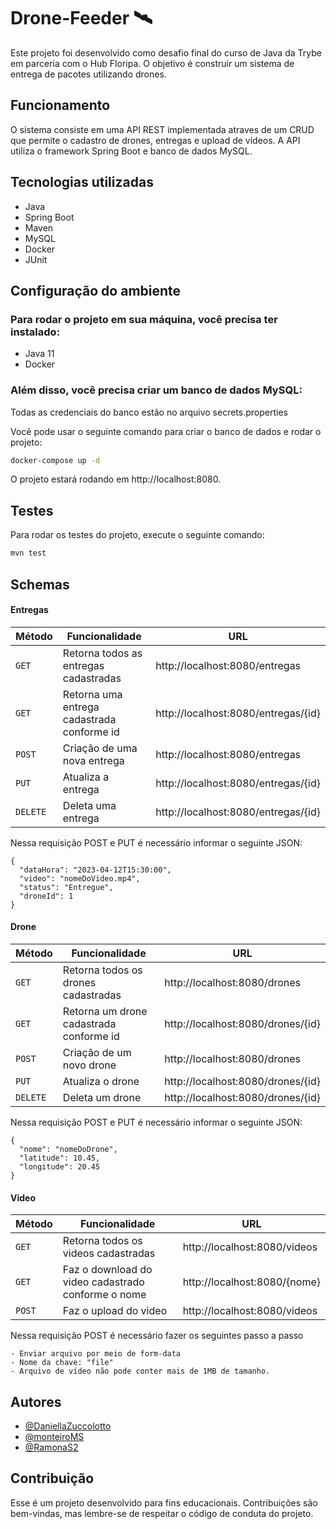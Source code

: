 # Drone-Feeder 🛰
Este projeto foi desenvolvido como desafio final do curso de Java da Trybe em parceria com o Hub Floripa. O objetivo é construir um sistema de entrega de pacotes utilizando drones.

## Funcionamento
O sistema consiste em uma API REST implementada atraves de um CRUD que permite o cadastro de drones, entregas e upload de vídeos. A API utiliza o framework Spring Boot e banco de dados MySQL.

## Tecnologias utilizadas
* Java
* Spring Boot
* Maven
* MySQL
* Docker
* JUnit

## Configuração do ambiente

### Para rodar o projeto em sua máquina, você precisa ter instalado:
* Java 11
* Docker

### Além disso, você precisa criar um banco de dados MySQL:

Todas as credenciais do banco estão no arquivo secrets.properties

Você pode usar o seguinte comando para criar o banco de dados e rodar o projeto:

```bash
docker-compose up -d
```

O projeto estará rodando em http://localhost:8080.

## Testes

Para rodar os testes do projeto, execute o seguinte comando:

```bash
mvn test
```

## Schemas

#### Entregas

| Método | Funcionalidade | URL |
|---|---|---|
| `GET` | Retorna todos as entregas cadastradas | http://localhost:8080/entregas |
| `GET` | Retorna uma entrega cadastrada conforme id | http://localhost:8080/entregas/{id} |
| `POST` | Criação de uma nova entrega | http://localhost:8080/entregas |
| `PUT` | Atualiza a entrega | http://localhost:8080/entregas/{id} |
| `DELETE` | Deleta uma entrega | http://localhost:8080/entregas/{id} |

Nessa requisição POST e PUT é necessário informar o seguinte JSON:

```
{
  "dataHora": "2023-04-12T15:30:00",
  "video": "nomeDoVideo.mp4",
  "status": "Entregue",
  "droneId": 1
}

```

#### Drone

| Método | Funcionalidade | URL |
|---|---|---|
| `GET` | Retorna todos os drones cadastradas | http://localhost:8080/drones |
| `GET` | Retorna um drone cadastrada conforme id | http://localhost:8080/drones/{id} |
| `POST` | Criação de um novo drone | http://localhost:8080/drones |
| `PUT` | Atualiza o drone | http://localhost:8080/drones/{id} |
| `DELETE` | Deleta um drone | http://localhost:8080/drones/{id} |

Nessa requisição POST e PUT é necessário informar o seguinte JSON:

```
{
  "nome": "nomeDoDrone",
  "latitude": 10.45,
  "longitude": 20.45
}
```

#### Video

| Método | Funcionalidade | URL |
|---|---|---|
| `GET` | Retorna todos os videos cadastradas | http://localhost:8080/videos |
| `GET` | Faz o download do video cadastrado conforme o nome | http://localhost:8080/{nome} |
| `POST` | Faz o upload do video | http://localhost:8080/videos |

Nessa requisição POST é necessário fazer os seguintes passo a passo

```
- Enviar arquivo por meio de form-data
- Nome da chave: "file"
- Arquivo de vídeo não pode conter mais de 1MB de tamanho.
```

## Autores

- [@DaniellaZuccolotto](https://github.com/DaniellaZuccolotto)
- [@monteiroMS](https://github.com/monteiroMS)
- [@RamonaS2](https://github.com/RamonaS2)

## Contribuição
Esse é um projeto desenvolvido para fins educacionais. Contribuições são bem-vindas, mas lembre-se de respeitar o código de conduta do projeto.
